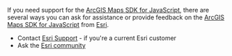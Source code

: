 If you need support for the [ArcGIS Maps SDK for JavaScript](https://developers.arcgis.com/javascript/),  there are several 
ways you can ask for assistance or provide feedback on the [ArcGIS Maps SDK for JavaScript](http://js.arcgis.com) from 
[Esri](https://www.esri.com/).

* Contact [Esri Support](https://support.esri.com/contact-tech-support) - if you're a current Esri customer
* Ask the [Esri community](https://community.esri.com/t5/arcgis-api-for-javascript/ct-p/arcgis-api-for-javascript)
